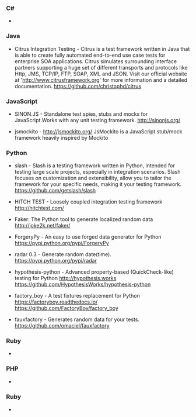### C# 
* 

### Java 
* Citrus Integration Testing - Citrus is a test framework written in Java that is able to create fully automated end-to-end use case tests for enterprise SOA applications. Citrus simulates surrounding interface partners supporting a huge set of different transports and protocols like Http, JMS, TCP/IP, FTP, SOAP, XML and JSON. Visit our official website at 'http://www.citrusframework.org' for more information and a detailed documentation. https://github.com/christophd/citrus

### JavaScript 
* SINON.JS - Standalone test spies, stubs and mocks for JavaScript.Works with any unit testing framework. http://sinonjs.org/

* jsmockito - http://jsmockito.org/ JsMockito is a JavaScript stub/mock framework heavily inspired by Mockito

### Python 
* slash - Slash is a testing framework written in Python, intended for testing large scale projects, especially in integration scenarios. Slash focuses on customization and extensibility, allow you to tailor the framework for your specific needs, making it your testing framework. https://github.com/getslash/slash

* HITCH TEST - Loosely coupled integration testing framework http://hitchtest.com/

* Faker: The Python tool to generate localized random data http://joke2k.net/faker/

* ForgeryPy - An easy to use forged data generator for Python https://pypi.python.org/pypi/ForgeryPy

* radar 0.3 - Generate random date(time).  https://pypi.python.org/pypi/radar

* hypothesis-python - Advanced property-based (QuickCheck-like) testing for Python http://hypothesis.works https://github.com/HypothesisWorks/hypothesis-python

* factory_boy - A test fixtures replacement for Python https://factoryboy.readthedocs.io/  https://github.com/FactoryBoy/factory_boy

* fauxfactory - Generates random data for your tests. https://github.com/omaciel/fauxfactory

### Ruby 
*

### PHP 
*

### Ruby 
*
